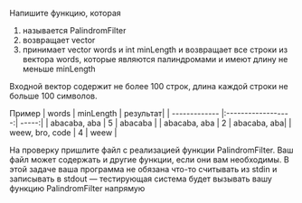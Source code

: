 ﻿Напишите функцию, которая

1) называется PalindromFilter
2) возвращает vector<string>
3) принимает vector<string> words и int minLength и возвращает все строки из вектора words, которые являются палиндромами и имеют длину не меньше minLength

Входной вектор содержит не более 100 строк, длина каждой строки не больше 100 символов.

Пример
| words         | minLength          | результат|
| ------------- |:------------------:| -----:|
| abacaba, aba    | 5    				 | abacaba |
| abacaba, aba    | 2    			 | abacaba, aba|
| weew, bro, code | 4       |    weew    |

На проверку пришлите файл с реализацией функции PalindromFilter. Ваш файл может содержать и другие функции, если они вам необходимы. В этой задаче ваша программа не обязана что-то считывать из stdin и записывать в stdout — тестирующая система будет вызывать вашу функцию PalindromFilter напрямую